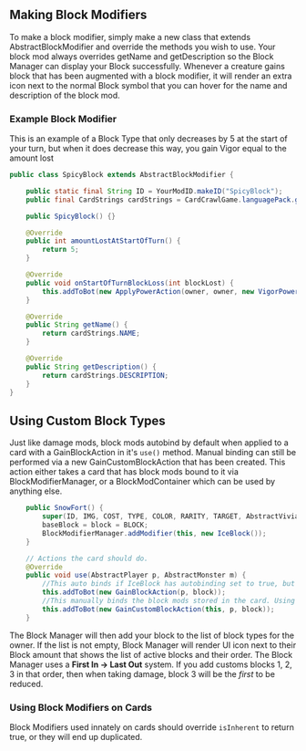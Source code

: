 ## Making Block Modifiers
To make a block modifier, simply make a new class that extends AbstractBlockModifier and override the methods you wish to use. Your block mod always overrides getName and getDescription so the Block Manager can display your Block successfully. Whenever a creature gains block that has been augmented with a block modifier, it will render an extra icon next to the normal Block symbol that you can hover for the name and description of the block mod.

### Example Block Modifier
This is an example of a Block Type that only decreases by 5 at the start of your turn, but when it does decrease this way, you gain Vigor equal to the amount lost
```Java
public class SpicyBlock extends AbstractBlockModifier {

    public static final String ID = YourModID.makeID("SpicyBlock");
    public final CardStrings cardStrings = CardCrawlGame.languagePack.getCardStrings(ID);

    public SpicyBlock() {}

    @Override
    public int amountLostAtStartOfTurn() {
        return 5;
    }

    @Override
    public void onStartOfTurnBlockLoss(int blockLost) {
        this.addToBot(new ApplyPowerAction(owner, owner, new VigorPower(owner, blockLost)));
    }

    @Override
    public String getName() {
        return cardStrings.NAME;
    }

    @Override
    public String getDescription() {
        return cardStrings.DESCRIPTION;
    }
}

```

## Using Custom Block Types
Just like damage mods, block mods autobind by default when applied to a card with a GainBlockAction in it's `use()` method. Manual binding can still be performed via a new GainCustomBlockAction that has been created. This action either takes a card that has block mods bound to it via BlockModifierManager, or a BlockModContainer which can be used by anything else.
```Java
    public SnowFort() {
        super(ID, IMG, COST, TYPE, COLOR, RARITY, TARGET, AbstractVivianDamageModifier.TipType.DAMAGE_AND_BLOCK);
        baseBlock = block = BLOCK;
        BlockModifierManager.addModifier(this, new IceBlock());
    }

    // Actions the card should do.
    @Override
    public void use(AbstractPlayer p, AbstractMonster m) {
        //This auto binds if IceBlock has autobinding set to true, but gives normal block if autobinding is not set
        this.addToBot(new GainBlockAction(p, block));
        //This manually binds the block mods stored in the card. Using a BlockModContainer in place of `this` is also acceptable and is how to apply block mods via relics, orbs, etc.
        this.addToBot(new GainCustomBlockAction(this, p, block));
    }
```

The Block Manager will then add your block to the list of block types for the owner. If the list is not empty, Block Manager will render UI icon next to their Block amount that shows the list of active blocks and their order. The Block Manager uses a **First In -> Last Out** system. If you add customs blocks 1, 2, 3 in that order, then when taking damage, block 3 will be the *first* to be reduced.

### Using Block Modifiers on Cards
Block Modifiers used innately on cards should override `isInherent` to return true, or they will end up duplicated.